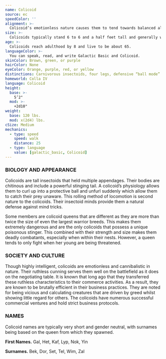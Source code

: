 ```yaml
---
name: Colicoid
source: ec
speedColor: ''
alignment: >-
  Colicoid’s emotionless nature causes them to tend towards balanced alignments, though there are exceptions.
size: >-
  Colicoids typically stand 6 to 6 and a half feet tall and generally weigh about 170 lbs. Regardless of your position in that range, your size is Medium.
age: >-
  Colicoids reach adulthood by 8 and live to be about 65.
languageColor: >-
  You can speak, read, and write Galactic Basic and Colicoid. 
skinColor: Brown, green, or purple
hairColor: None
eyeColor: Orange, purple, red, or yellow
distinctions: Carnivorous insectoids, four legs, defensive “ball mode”
homeworld: Colla IV
language: Colicoid
height:
  base: >-
    5’2"
  mod: >-
    +2d10"
weight:
  base: 120 lbs.
  mod: x(2d4) lbs.
cSize: Medium
mechanics:
  - type: speed
    speed: walk
    distance: 25
  - type: language
    value: [galactic_basic, Colicoid]
---
```

### BIOLOGY AND APPEARANCE
Colicoids are tall insectoids that held multiple appendages. Their bodies are chitinous and include a powerful stinging tail. A colicoid’s physiology allows them to curl up into a protective ball and unfurl suddenly which allow them to catch their prey unaware. This rolling method of locomotion is second nature to the colicoids. Their insectoid minds provide them a natural defense against mind tricks.

Some members are colicoid queens that are different as they are more than twice the size of even the largest warrior breeds. This makes them extremely dangerous and are the only colicoids that possess a unique poisonous stinger. This combined with their strength and size makes them deadly combatants, especially when within their nests. However, a queen tends to only fight when her young are being threatened.

### SOCIETY AND CULTURE
Though highly intelligent, colicoids are emotionless and cannibalistic in nature. Their ruthless cunning serves them well on the battlefield as it does on the negotiating table. It is known that long ago that they transferred these ruthless characteristics to their commerce activities. As a result, they are known to be brutally efficient in their business practices. They are noted for being vicious and calculating creatures that are driven by greed whilst showing little regard for others. The colicoids have numerous successful commercial ventures and hold strict business protocols.

### NAMES
Colicoid names are typically very short and gender neutral, with surnames being based on the queen from which they spawned.

__First Names.__ Gal, Het, Kaf, Lyp, Nok, Yin

__Surnames.__ Bek, Dor, Set, Tel, Wim, Zal



    